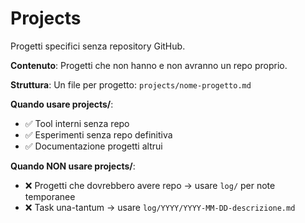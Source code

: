 # Projects

Progetti specifici senza repository GitHub.

**Contenuto**: Progetti che non hanno e non avranno un repo proprio.

**Struttura**: Un file per progetto: `projects/nome-progetto.md`

**Quando usare projects/**:
- ✅ Tool interni senza repo
- ✅ Esperimenti senza repo definitiva
- ✅ Documentazione progetti altrui

**Quando NON usare projects/**:
- ❌ Progetti che dovrebbero avere repo → usare `log/` per note temporanee
- ❌ Task una-tantum → usare `log/YYYY/YYYY-MM-DD-descrizione.md`
